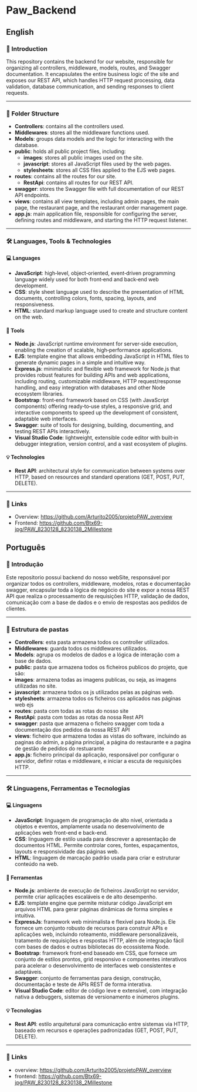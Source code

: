 # Paw_Backend
## English
### 📌 Introduction
This repository contains the backend for our website, responsible for organizing all controllers, middleware, models, routes, and Swagger documentation. It encapsulates the entire business logic of the site and exposes our REST API, which handles HTTP request processing, data validation, database communication, and sending responses to client requests.

---
### 📁 Folder Structure
- **Controllers**: contains all the controllers used.
- **Middlewares**: stores all the middleware functions used.
- **Models**: groups data models and the logic for interacting with the database.
- **public**: holds all public project files, including:
  - **images**: stores all public images used on the site.
  - **javascript**: stores all JavaScript files used by the web pages.
  - **stylesheets**: stores all CSS files applied to the EJS web pages.
- **routes**: contains all the routes for our site.
  - **RestApi**: contains all routes for our REST API.
- **swagger**: stores the Swagger file with full documentation of our REST API endpoints.
- **views**: contains all view templates, including admin pages, the main page, the restaurant page, and the restaurant order management page.
- **app.js**: main application file, responsible for configuring the server, defining routes and middleware, and starting the HTTP request listener.

---
### 🛠️ Languages, Tools & Technologies
#### 💻 Languages
- **JavaScript**: high‑level, object‑oriented, event‑driven programming language widely used for both front‑end and back‑end web development.  
- **CSS**: style sheet language used to describe the presentation of HTML documents, controlling colors, fonts, spacing, layouts, and responsiveness.
- **HTML**: standard markup language used to create and structure content on the web.  

#### 🧰 Tools
- **Node.js**: JavaScript runtime environment for server‑side execution, enabling the creation of scalable, high‑performance applications.  
- **EJS**: template engine that allows embedding JavaScript in HTML files to generate dynamic pages in a simple and intuitive way.  
- **Express.js**: minimalistic and flexible web framework for Node.js that provides robust features for building APIs and web applications, including routing, customizable middleware, HTTP request/response handling, and easy integration with databases and other Node ecosystem libraries.  
- **Bootstrap**: front‑end framework based on CSS (with JavaScript components) offering ready‑to‑use styles, a responsive grid, and interactive components to speed up the development of consistent, adaptable web interfaces.  
- **Swagger**: suite of tools for designing, building, documenting, and testing REST APIs interactively.  
- **Visual Studio Code**: lightweight, extensible code editor with built‑in debugger integration, version control, and a vast ecosystem of plugins.

#### 💡 Technologies
- **Rest API**: architectural style for communication between systems over HTTP, based on resources and standard operations (GET, POST, PUT, DELETE).

---
### 🔗 Links
- Overview: https://github.com/Arturito2005/projetoPAW_overview  
- Frontend: https://github.com/Btx69-jpg/PAW_8230128_8230138_2Millestone 

## Português

### 📌 Introdução
Este repositorio possui backend do nosso webSite, responsável por organizar todos os controllers, middleware, modelos, rotas e documentação swagger, encapsular toda a lógica de negócio do site e expor a nossa REST API que realiza o processamento de requisições HTTP, validação de dados, comunicação com a base de dados e o envio de respostas aos pedidos de clientes.

---
### 📁 Estrutura de pastas

- **Controllers**: esta pasta armazena todos os controller utilizados.
- **Middlewares**: guarda todos os middlewares utilizados.
- **Models**: agrupa os modelos de dados e a lógica de interação com a base de dados.
- **public**: pasta que armazena todos os ficheiros publicos do projeto, que são:
 - **images**: armazena todas as imagens publicas, ou seja, as imagens utilizadas no site.
 - **javascript**: armazena todos os js utilizados pelas as páginas web.
 - **stylesheets**: armazena todos os ficheiros css aplicados nas páginas web ejs
- **routes**: pasta com todas as rotas do nosso site
 - **RestApi**: pasta com todas as rotas da nossa Rest API
- **swagger**: pasta que armazena o ficheiro swagger com toda a documentação dos pedidos da nossa REST API
- **views**: ficheiro que armazena todas as vistas do software, incluindo as paginas do admin, a página principal, a página do restaurante e a pagina de gestão de pedidos do restuarante
- **app.js**: ficheiro principal da aplicação, responsável por configurar o servidor, definir rotas e middleware, e iniciar a escuta de requisições HTTP.

---
### 🛠️ Linguagens, Ferramentas e Tecnologias
#### 💻 Linguagens
- **JavaScript**: linguagem de programação de alto nível, orientada a objetos e eventos, amplamente usada no desenvolvimento de aplicações web front-end e back-end.
- **CSS**: linguagem de estilo usada para descrever a apresentação de documentos HTML. Permite controlar cores, fontes, espaçamentos, layouts e responsividade das páginas web.
- **HTML**: linguagem de marcação padrão usada para criar e estruturar conteúdo na web.  

#### 🧰 Ferramentas
- **Node.js**: ambiente de execução de ficheiros JavaScript no servidor, permite criar aplicações escaláveis e de alto desempenho.
- **EJS**: template engine que permite misturar código JavaScript em arquivos HTML para gerar páginas dinâmicas de forma simples e intuitiva.
- **ExpressJs**: framework web minimalista e flexível para Node.js. Ele fornece um conjunto robusto de recursos para construir APIs e aplicações web, incluindo roteamento, middleware personalizáveis, tratamento de requisições e respostas HTTP, além de integração fácil com bases de dados e outras bibliotecas do ecossistema Node.
- **Bootstrap**: framework front‑end baseado em CSS, que fornece um conjunto de estilos prontos, grid responsivo e componentes interativos para acelerar o desenvolvimento de interfaces web consistentes e adaptáveis.
- **Swagger**: conjunto de ferramentas para design, construção, documentação e teste de APIs REST de forma interativa. 
- **Visual Studio Code**: editor de código leve e extensível, com integração nativa a debuggers, sistemas de versionamento e inúmeros plugins.

#### 💡 Tecnologias
- **Rest API**: estilo arquitetural para comunicação entre sistemas via HTTP, baseado em recursos e operações padronizadas (GET, POST, PUT, DELETE).  
---

### 🔗 Links
- overview: https://github.com/Arturito2005/projetoPAW_overview
- frontend: https://github.com/Btx69-jpg/PAW_8230128_8230138_2Millestone
